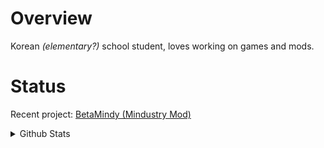 # Overview
Korean *(elementary?)* school student, loves working on games and mods.

# Status
Recent project: [BetaMindy (Mindustry Mod)](https://github.com/sk7725/BetaMindy)
<details>
  <summary>Github Stats</summary>
  
  ![Github Stats](https://github-readme-stats.vercel.app/api?username=sk7725&count_private=true&show_icons=true&include_all_commits=true&hide_border=true&count_private=true&theme=gotham)
  ![Top Languages](https://github-readme-stats.vercel.app/api/top-langs/?username=sk7725&show_icons=true&include_all_commits=true&hide_border=true&count_private=true&theme=gotham&langs_count=10)
</details>
